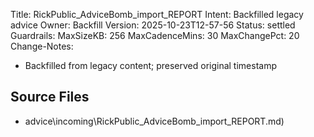 Title: RickPublic_AdviceBomb_import_REPORT
Intent: Backfilled legacy advice
Owner: Backfill
Version: 2025-10-23T12-57-56
Status: settled
Guardrails:
  MaxSizeKB: 256
  MaxCadenceMins: 30
  MaxChangePct: 20
Change-Notes:
  - Backfilled from legacy content; preserved original timestamp

## Source Files
- advice\incoming\RickPublic_AdviceBomb_import_REPORT.md)
